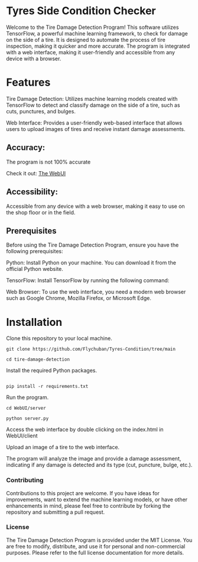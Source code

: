 # Tyres Side Condition Checker

Welcome to the Tire Damage Detection Program! This software utilizes TensorFlow, a powerful machine learning framework, to check for damage on the side of a tire.
It is designed to automate the process of tire inspection, making it quicker and more accurate. 
The program is integrated with a web interface, making it user-friendly and accessible from any device with a browser.

# Features
Tire Damage Detection: Utilizes machine learning models created with TensorFlow to detect and classify damage on the side of a tire, such as cuts, punctures, and bulges.

Web Interface: Provides a user-friendly web-based interface that allows users to upload images of tires and receive instant damage assessments.

## Accuracy: 

The program is not 100% accurate

Check it out: [The WebUI](http://95.42.52.106:2006/DemoGumi/client/index.html)

## Accessibility: 
Accessible from any device with a web browser, making it easy to use on the shop floor or in the field.

## Prerequisites
Before using the Tire Damage Detection Program, ensure you have the following prerequisites:

Python: Install Python on your machine. You can download it from the official Python website.

TensorFlow: Install TensorFlow by running the following command:

Web Browser: To use the web interface, you need a modern web browser such as Google Chrome, Mozilla Firefox, or Microsoft Edge.

# Installation
Clone this repository to your local machine.

```
git clone https://github.com/Flychuban/Tyres-Condition/tree/main
```
```
cd tire-damage-detection
```
Install the required Python packages.
```

pip install -r requirements.txt
```
Run the program.
```
cd WebUI/server
```
```
python server.py

```
Access the web interface by double clicking on the index.html in WebUI/client

Upload an image of a tire to the web interface.

The program will analyze the image and provide a damage assessment, indicating if any damage is detected and its type (cut, puncture, bulge, etc.).

### Contributing
Contributions to this project are welcome. If you have ideas for improvements, want to extend the machine learning models, or have other enhancements in mind, please feel free to contribute by forking the repository and submitting a pull request.

### License
The Tire Damage Detection Program is provided under the MIT License. You are free to modify, distribute, and use it for personal and non-commercial purposes. Please refer to the full license documentation for more details.
